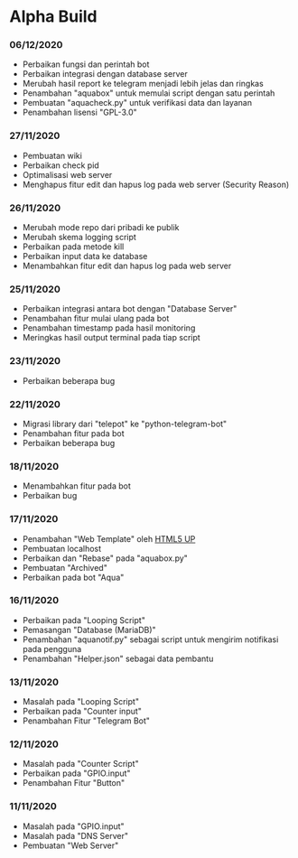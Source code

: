 # Alpha Build #

### 06/12/2020
- Perbaikan fungsi dan perintah bot
- Perbaikan integrasi dengan database server
- Merubah hasil report ke telegram menjadi lebih jelas dan ringkas
- Penambahan "aquabox" untuk memulai script dengan satu perintah
- Pembuatan "aquacheck.py" untuk verifikasi data dan layanan
- Penambahan lisensi "GPL-3.0"

### 27/11/2020
- Pembuatan wiki
- Perbaikan check pid
- Optimalisasi web server
- Menghapus fitur edit dan hapus log pada web server (Security Reason)

### 26/11/2020
- Merubah mode repo dari pribadi ke publik
- Merubah skema logging script
- Perbaikan pada metode kill
- Perbaikan input data ke database
- Menambahkan fitur edit dan hapus log pada web server

### 25/11/2020
- Perbaikan integrasi antara bot dengan "Database Server"
- Penambahan fitur mulai ulang pada bot
- Penambahan timestamp pada hasil monitoring
- Meringkas hasil output terminal pada tiap script

### 23/11/2020
- Perbaikan beberapa bug

### 22/11/2020
- Migrasi library dari "telepot" ke "python-telegram-bot"
- Penambahan fitur pada bot
- Perbaikan beberapa bug

### 18/11/2020
- Menambahkan fitur pada bot
- Perbaikan bug

### 17/11/2020
- Penambahan "Web Template" oleh [HTML5 UP](https://html5up.net)
- Pembuatan localhost
- Perbaikan dan "Rebase" pada "aquabox.py"
- Pembuatan "Archived"
- Perbaikan pada bot "Aqua"

### 16/11/2020
- Perbaikan pada "Looping Script"
- Pemasangan "Database (MariaDB)"
- Penambahan "aquanotif.py" sebagai script untuk mengirim notifikasi pada pengguna
- Penambahan "Helper.json" sebagai data pembantu

### 13/11/2020
- Masalah pada "Looping Script"
- Perbaikan pada "Counter input"
- Penambahan Fitur "Telegram Bot"

### 12/11/2020
- Masalah pada "Counter Script"
- Perbaikan pada "GPIO.input"
- Penambahan Fitur "Button"

### 11/11/2020
- Masalah pada "GPIO.input"
- Masalah pada "DNS Server"
- Pembuatan "Web Server"
